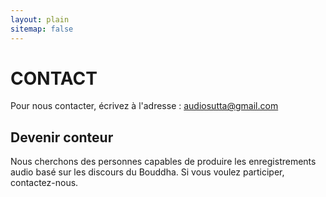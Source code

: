 ```yaml
---
layout: plain
sitemap: false
---
```


# CONTACT

Pour nous contacter, écrivez à l'adresse : ­<audiosutta@gmail.com>

## Devenir conteur

Nous cherchons des personnes capables de produire les enregistrements audio basé sur les discours du Bouddha. Si vous voulez participer, contactez-nous.
